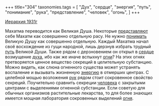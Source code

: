 +++
title="304"
taxonomies.tags = [
 "Дух",
 "сердце",
 "энергия",
 "путь",
 "понимание",
 "рука",
 "представление",
 "человек",
 "огонь",
]
+++

[Иерархия 1931г](/agni/1931)

Махатма переводится как Великая Душа. Некоторые [представляют](/tags/представление) себе Махатм как совершенно отдельную расу. Не нужно [понимать](/tags/понимание) Великую Душу как совершенно отдельную. Каждый Махатма начал своё восхождение из гущи народной, лишь дерзнув избрать трудный [путь](/tags/путь) Великой Души. Также рядом с дерзновением он открыл в [сердце](/tags/сердце) возмущение [духа](/tags/Дух), ибо как же иначе вспыхнут [огни](/tags/огонь)? На этих огнях претворяется ценное вещество секреций в целительную субстанцию. Можно видеть, как слюна огненного существа может устранять воспаление и вызывать жизненную [энергию](/tags/энергия) в отмерших центрах. С целебной мощью возложения [рук](/tags/рука) рядом стоит сокровенное свойство секреций. Поучительно сравнить секреции [человека](/tags/человек) с закрытыми центрами с выделениями огненной субстанции. Если советую для обычных организмов растительные лекарства, то для более знающих имеется мощная лаборатория сокровенных выделений [огня](/tags/огонь).   

